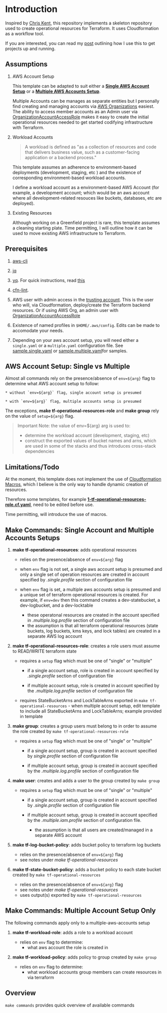# Introduction
Inspired by [Chris Kent](https://thirstydeveloper.io/), this repository implements a skeleton repository used to create operational resources for Terraform. It uses Cloudformation as a workflow tool. 

If you are interested, you can read my [post]() outlining how I use this to get projects up and running.


## Assumptions

1. AWS Account Setup

	This template can be adapted to suit either a [__Single AWS Account Setup__](https://docs.aws.amazon.com/whitepapers/latest/organizing-your-aws-environment/single-aws-account.html) or a [__Multiple AWS Accounts Setup__](https://docs.aws.amazon.com/whitepapers/latest/organizing-your-aws-environment/benefits-of-using-multiple-aws-accounts.html). 

	Multiple Accounts can be manages as separate entities but I personally find creating and managing accounts via [AWS Organizations](https://docs.aws.amazon.com/controltower/latest/userguide/organizations.html) easiest.  The ability to access member accounts as an Admin user via [OrganizationAccountAccessRole](https://docs.aws.amazon.com/organizations/latest/userguide/orgs_manage_accounts_access.html) makes it easy to create the initial operational resources needed to get started codifying infrastructure with Terraform. 

2. Workload Accounts 

	> A workload is defined as "as a collection of resources and code that delivers business value, such as a customer-facing application or a backend process." 

	This template assumes an adherence to environment-based deployments (development, staging, etc ) and the existence of corresponding environment-based workload accounts. 

	I define a workload account as a environment-based AWS Account (for example, a development account; which would be an aws account where all development-related resouces like buckets, databases, etc are deployed). 

3. Existing Resources

	Although working on a Greenfield project is rare, this template assumes a cleaning starting plate. Time permitting, I will outline how it can be used to move existing AWS infrastructure to Terraform.


## Prerequisites

1. [aws-cli](https://docs.aws.amazon.com/cli/latest/userguide/getting-started-install.html)

2. [jq](https://jqlang.github.io/jq/download/)

3. [yq](https://github.com/mikefarah/yq#install). For quick instructions, read [this](https://www.sanderh.dev/parsing-YAML-files-using-yq/)

4. [cfn-lint](https://github.com/aws-cloudformation/cfn-lint). 

5. AWS user with admin access in the [trusting account](https://docs.aws.amazon.com/IAM/latest/UserGuide/tutorial_cross-account-with-roles.html). This is the user who will, via Cloudformation, deploy/create the Terraform backend resources. Or if using AWS Org, an admin user with [OrganizationAccountAccessRole](https://docs.aws.amazon.com/organizations/latest/userguide/orgs_manage_accounts_access.html) 

6. Existence of named profiles in `$HOME/.aws/config`. Edits can be made to accomodate your needs. 

7. Depending on your aws account setup, you will need either a `single.yaml` or a `multiple.yaml` configuration file. See [sample.single.yaml](https://github.com/msuzoagu/TerraformOperationalResources/blob/main/sample.single.yaml) or [sample.multiple.yaml](https://github.com/msuzoagu/TerraformOperationalResources/blob/main/sample.multiple.yaml)for samples.


## AWS Account Setup: Single vs Multiple

Almost all commands rely on the presence/absence of `env=${arg}` flag to determine what AWS account setup to follow:

	* without `env=${arg}` flag, single account setup is presumed 

	* with `env=${arg}` flag, multiple accounts setup is presumed

The exceptions, __make tf-operational-resources-role__ and __make group__ rely on the value of `setup=${arg}` flag.

>Important Note: the value of env=${arg} arg is used to: 
> * determine the workload account (development, staging, etc) 
> * construct the exported values of bucket names and arns, which are used in some of the stacks and thus introduces cross-stack dependencies


## Limitations/Todo
At the moment, this template does not implement the use of [Cloudformation Macros](https://docs.aws.amazon.com/AWSCloudFormation/latest/UserGuide/template-macros.html), which I believe is the only way to handle dynamic creation of resources. 

Therefore some templates, for example [__1-tf-operational-resources-role.cf.yaml__](https://github.com/msuzoagu/TerraformOperationalResources/blob/main/0-tf-operational-resources.cf.yaml), need to be edited before use. 

Time permitting, will introduce the use of macros.


## Make Commands: Single Account and Multiple Accounts Setups

1. __make tf-operational-resources__: adds operational resources 
	
	+ relies on the presence/absence of `env=${arg}` flag
	
	+ when `env` flag is not set, a single aws account setup is presumed and only a single set of operation resources are created in account specified by *.single.profile* section of configuration file
	
	+ when `env` flag is set, a multiple aws accounts setup is presumed and a unique set of terraform operational resources is created. For example, if `env=dev` then this command creates a dev-statebucket, a dev-logbucket, and a dev-locktable 
		* these operatonal resources are created in the account specified in *.multiple.log.profile* section of configuration file 
		* the assumption is that all terraform operational resources (state buckets, log buckets, kms keys, and lock tables) are created in a separate AWS log account 


2. __make tf-operational-resources-role__: creates a role users must assume to READ/WRITE terraform state
	
	+ requires a `setup` flag which must be one of "single" or "multiple"
		* if a single account setup, role is created in account specified by *.single.profile* section of configuration file
		
		* if multiple account setup, role is created in account specified by the *.multiple.log.profile* section of configuration file
	
	+ requires StateBucketArns and LockTableArns exported in `make tf-operational-resources`
			- when multiple account setup, edit template to include all StateBucketArns and LockTableArns; example provided in template

3. __make group__: creates a group users must belong to in order to assume the role created by `make tf-operational-resources-role`
	
	+ requires a `setup` flag which must be one of "single" or "multiple"
		* if a single account setup, group is created in account specified by *single.profile* section of configuration file
		
		* if multiple account setup, group is created in account specified by the *.multiple.log.profile* section of configuration file


4. __make user__: creates and adds a user to the group created by `make group`
	
	+ requires a `setup` flag which must be one of "single" or "multiple"
		* if a single account setup, group is created in account specified by *.single.profile* section of configuration file
		
		* if multiple account setup, group is created in account specified by the *.multiple.iam.profile* section of configuration file. 
			- the assumption is that all users are created/managed in a separate AWS account 


5. __make tf-log-bucket-policy__: adds bucket policy to terraform log buckets
	
	+ relies on the presence/absence of `env=${arg}` flag
	+ see notes under *make tf-operational-resources* 
	

6. __make tf-state-bucket-policy__: adds a bucket policy to each state bucket created by `make tf-operational-resources`
	
	+ relies on the presence/absence of `env=${arg}` flag
	+ see notes under *make tf-operational-resources* 
	+ uses output(s) exported by `make tf-operational-resources` 


## Make Commands: Multiple Account Setup Only

The following commands apply only to a multiple-aws-accounts setup

1. __make tf-workload-role__: adds a role to a workload account
	
	+ relies on `env` flag to determine: 
		* what aws account the role is created in
	

2. __make tf-workload-policy__: adds policy to group created by `make group`

	+ relies on `env` flag to determine: 
		* what workload accounts group members can create resources in via terraform 


## Overview
`make commands` provides quick overview of available commands  